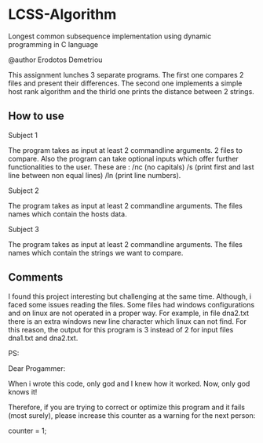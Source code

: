 # LCSS-Algorithm
Longest common subsequence implementation using dynamic programming in C language


@author Erodotos Demetriou

This assignment lunches 3 separate programs. The first one compares 2 files and present their differences.
The second one implements a simple host rank algorithm and the thirld one prints the distance between 2
strings.

How to use
-----------

   Subject 1

   The program takes as input at least 2 commandline arguments. 2 files to compare. Also the program can take optional inputs which offer further functionalities to the user.
   These are : /nc (no capitals) /s (print first and last line between non equal lines) /ln (print line numbers).

   Subject 2

   The program takes as input at least 2 commandline arguments. The files names which contain the hosts data. 

   Subject 3

   The program takes as input at least 2 commandline arguments. The files names which contain the strings we want to compare.

 
Comments
--------

I found this project interesting but challenging at the same time. Although, 
i faced some issues reading the files. Some files had windows configurations
and on linux are not operated in a proper way. For example, in file dna2.txt
there is an extra windows new line character which linux can not find. For 
this reason, the output for this program is 3 instead of 2 for input files
dna1.txt and dna2.txt.

PS:

Dear Progammer:
   
   When i wrote this code, only god and I knew how it worked.
   Now, only god knows it!

   Therefore, if you are trying to correct or optimize this 
   program and it fails (most surely), please increase this 
   counter as a warning for the next person:

   counter = 1;
